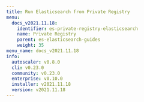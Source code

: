```yaml
---
title: Run Elasticsearch from Private Registry
menu:
  docs_v2021.11.18:
    identifier: es-private-registry-elasticsearch
    name: Private Registry
    parent: es-elasticsearch-guides
    weight: 35
menu_name: docs_v2021.11.18
info:
  autoscaler: v0.8.0
  cli: v0.23.0
  community: v0.23.0
  enterprise: v0.10.0
  installer: v2021.11.18
  version: v2021.11.18
---
```


